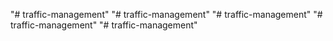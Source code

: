 "# traffic-management" 
"# traffic-management" 
"# traffic-management" 
"# traffic-management" 
"# traffic-management" 

